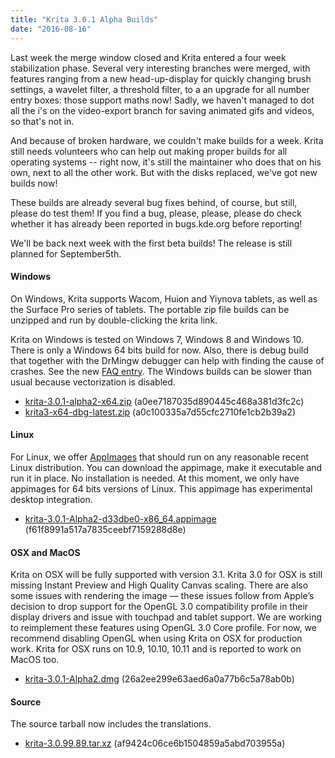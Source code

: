 ```yaml
---
title: "Krita 3.0.1 Alpha Builds"
date: "2016-08-16"
---
```


Last week the merge window closed and Krita entered a four week stabilization phase. Several very interesting branches were merged, with features ranging from a new head-up-display for quickly changing brush settings, a wavelet filter, a threshold filter, to a an upgrade for all number entry boxes: those support maths now! Sadly, we haven't managed to dot all the i's on the video-export branch for saving animated gifs and videos, so that's not in.

And because of broken hardware, we couldn't make builds for a week. Krita still needs volunteers who can help out making proper builds for all operating systems -- right now, it's still the maintainer who does that on his own, next to all the other work. But with the disks replaced, we've got new builds now!

These builds are already several bug fixes behind, of course, but still, please do test them! If you find a bug, please, please, please do check whether it has already been reported in bugs.kde.org before reporting!

We'll be back next week with the first beta builds! The release is still planned for September5th.

#### Windows

On Windows, Krita supports Wacom, Huion and Yiynova tablets, as well as the Surface Pro series of tablets. The portable zip file builds can be unzipped and run by double-clicking the krita link.

Krita on Windows is tested on Windows 7, Windows 8 and Windows 10. There is only a Windows 64 bits build for now. Also, there is debug build that together with the DrMingw debugger can help with finding the cause of crashes. See the new [FAQ entry](https://docs.krita.org/KritaFAQ#How_can_I_produce_a_backtrace_on_Windows.3F). The Windows builds can be slower than usual because vectorization is disabled.

- [krita-3.0.1-alpha2-x64.zip](http://files.kde.org/krita/3/windows/devbuilds/krita-3.0.1-alpha2-x64.zip) (a0ee7187035d890445c468a381d3fc2c)
- [krita3-x64-dbg-latest.zip](http://files.kde.org/krita/3/windows/debugbuilds/krita3-x64-dbg-latest.zip) (a0c100335a7d55cfc2710fe1cb2b39a2)

#### Linux

For Linux, we offer [AppImages](http://appimage.org/) that should run on any reasonable recent Linux distribution. You can download the appimage, make it executable and run it in place. No installation is needed. At this moment, we only have appimages for 64 bits versions of Linux. This appimage has experimental desktop integration.

- [krita-3.0.1-Alpha2-d33dbe0-x86_64.appimage](http://files.kde.org/krita/3/linux/devbuilds/krita-3.0.1-Alpha2-d33dbe0-x86_64.appimage) (f61f8991a517a7835ceebf7159288d8e)

#### OSX and MacOS

Krita on OSX will be fully supported with version 3.1. Krita 3.0 for OSX is still missing Instant Preview and High Quality Canvas scaling. There are also some issues with rendering the image — these issues follow from Apple’s decision to drop support for the OpenGL 3.0 compatibility profile in their display drivers and issue with touchpad and tablet support. We are working to reimplement these features using OpenGL 3.0 Core profile. For now, we recommend disabling OpenGL when using Krita on OSX for production work. Krita for OSX runs on 10.9, 10.10, 10.11 and is reported to work on MacOS too.

- [krita-3.0.1-Alpha2.dmg](http://files.kde.org/krita/3/osx/devbuilds/krita-3.0.1-Alpha2.dmg) (26a2ee299e63aed6a0a77b6c5a78ab0b)

#### Source

The source tarball now includes the translations.

- [krita-3.0.99.89.tar.xz](http://files.kde.org/krita/3/source/krita-3.0.99.89.tar.xz) (af9424c06ce6b1504859a5abd703955a)
